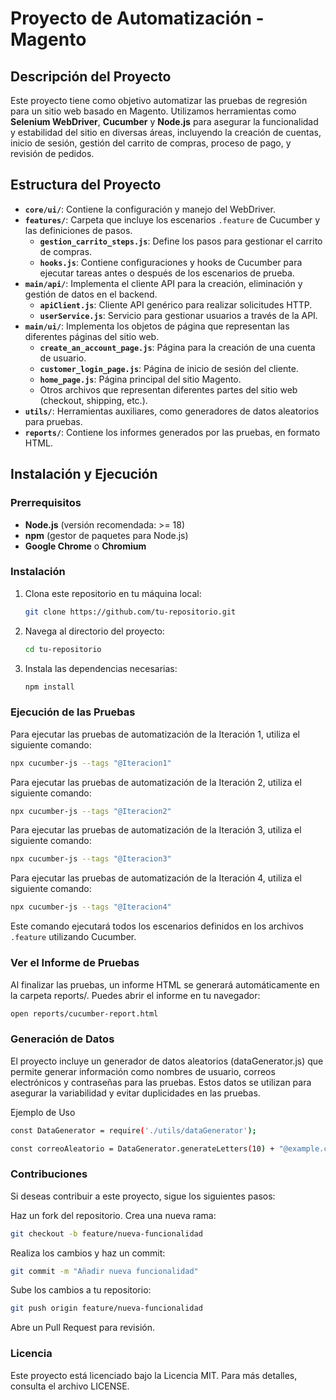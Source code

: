 # Proyecto de Automatización - Magento

## Descripción del Proyecto
Este proyecto tiene como objetivo automatizar las pruebas de regresión para un sitio web basado en Magento. Utilizamos herramientas como **Selenium WebDriver**, **Cucumber** y **Node.js** para asegurar la funcionalidad y estabilidad del sitio en diversas áreas, incluyendo la creación de cuentas, inicio de sesión, gestión del carrito de compras, proceso de pago, y revisión de pedidos.

## Estructura del Proyecto
- **`core/ui/`**: Contiene la configuración y manejo del WebDriver.
- **`features/`**: Carpeta que incluye los escenarios `.feature` de Cucumber y las definiciones de pasos.
  - **`gestion_carrito_steps.js`**: Define los pasos para gestionar el carrito de compras.
  - **`hooks.js`**: Contiene configuraciones y hooks de Cucumber para ejecutar tareas antes o después de los escenarios de prueba.
- **`main/api/`**: Implementa el cliente API para la creación, eliminación y gestión de datos en el backend.
  - **`apiClient.js`**: Cliente API genérico para realizar solicitudes HTTP.
  - **`userService.js`**: Servicio para gestionar usuarios a través de la API.
- **`main/ui/`**: Implementa los objetos de página que representan las diferentes páginas del sitio web.
  - **`create_an_account_page.js`**: Página para la creación de una cuenta de usuario.
  - **`customer_login_page.js`**: Página de inicio de sesión del cliente.
  - **`home_page.js`**: Página principal del sitio Magento.
  - Otros archivos que representan diferentes partes del sitio web (checkout, shipping, etc.).
- **`utils/`**: Herramientas auxiliares, como generadores de datos aleatorios para pruebas.
- **`reports/`**: Contiene los informes generados por las pruebas, en formato HTML.

## Instalación y Ejecución

### Prerrequisitos
- **Node.js** (versión recomendada: >= 18)
- **npm** (gestor de paquetes para Node.js)
- **Google Chrome** o **Chromium**

### Instalación

1. Clona este repositorio en tu máquina local:
   ```bash
   git clone https://github.com/tu-repositorio.git
   ```
2. Navega al directorio del proyecto:
   ```bash
   cd tu-repositorio
   ```
3. Instala las dependencias necesarias:
   ```bash
   npm install
   ```

### Ejecución de las Pruebas

Para ejecutar las pruebas de automatización de la Iteración 1, utiliza el siguiente comando:

```bash
npx cucumber-js --tags "@Iteracion1"
```
Para ejecutar las pruebas de automatización de la Iteración 2, utiliza el siguiente comando:

```bash
npx cucumber-js --tags "@Iteracion2"
```
Para ejecutar las pruebas de automatización de la Iteración 3, utiliza el siguiente comando:

```bash
npx cucumber-js --tags "@Iteracion3"
```
Para ejecutar las pruebas de automatización de la Iteración 4, utiliza el siguiente comando:

```bash
npx cucumber-js --tags "@Iteracion4"
```

Este comando ejecutará todos los escenarios definidos en los archivos `.feature` utilizando Cucumber.

### Ver el Informe de Pruebas
Al finalizar las pruebas, un informe HTML se generará automáticamente en la carpeta reports/. Puedes abrir el informe en tu navegador:

```bash
open reports/cucumber-report.html
```

### Generación de Datos
El proyecto incluye un generador de datos aleatorios (dataGenerator.js) que permite generar información como nombres de usuario, correos electrónicos y contraseñas para las pruebas. Estos datos se utilizan para asegurar la variabilidad y evitar duplicidades en las pruebas.

Ejemplo de Uso


```bash
const DataGenerator = require('./utils/dataGenerator');
```
```bash
const correoAleatorio = DataGenerator.generateLetters(10) + "@example.com";
```

### Contribuciones
Si deseas contribuir a este proyecto, sigue los siguientes pasos:

Haz un fork del repositorio.
Crea una nueva rama:


```bash
git checkout -b feature/nueva-funcionalidad
```

Realiza los cambios y haz un commit:

```bash
git commit -m "Añadir nueva funcionalidad"
```

Sube los cambios a tu repositorio:


```bash
git push origin feature/nueva-funcionalidad
```

Abre un Pull Request para revisión.

### Licencia
Este proyecto está licenciado bajo la Licencia MIT. Para más detalles, consulta el archivo LICENSE.